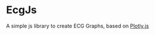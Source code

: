 # EcgJs

A simple js library to create ECG Graphs, based on [Plotly.js](https://plotly.com/javascript/)